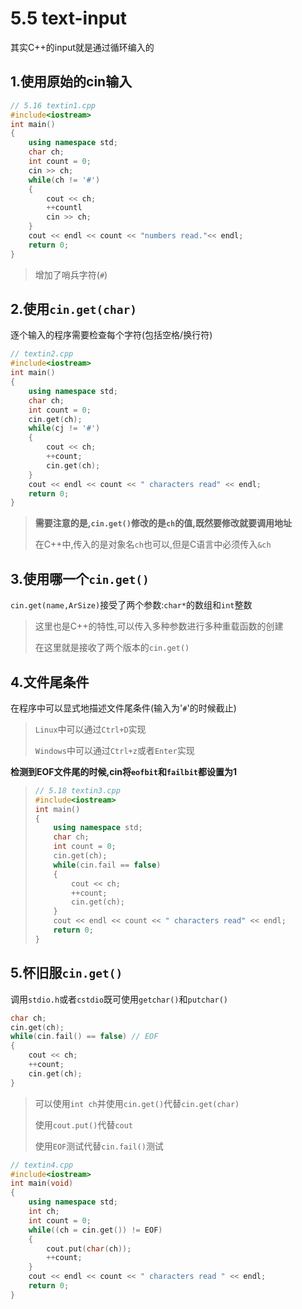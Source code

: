 # 5.5 text-input

其实C++的input就是通过循环编入的

## **1.使用原始的cin输入**

```cpp
// 5.16 textin1.cpp
#include<iostream>
int main()
{
    using namespace std;
    char ch;
    int count = 0;
    cin >> ch;
    while(ch != '#')
    {
        cout << ch;
        ++countl
        cin >> ch;
    }
    cout << endl << count << "numbers read."<< endl;
    return 0;
}
```

>   增加了哨兵字符(`#`)

## **2.使用`cin.get(char)`**

逐个输入的程序需要检查每个字符(包括空格/换行符)

```cpp
// textin2.cpp
#include<iostream>
int main()
{
	using namespace std;
    char ch;
    int count = 0;
    cin.get(ch);
    while(cj != '#')
    {
        cout << ch;
        ++count;
        cin.get(ch);
    }
    cout << endl << count << " characters read" << endl;
    return 0;
}
```

>   **需要注意的是,`cin.get()`修改的是`ch`的值,既然要修改就要调用地址**
>
>   在C++中,传入的是对象名`ch`也可以,但是C语言中必须传入`&ch`

## 3.使用哪一个`cin.get()`

`cin.get(name,ArSize)`接受了两个参数:`char*`的数组和`int`整数

>   这里也是C++的特性,可以传入多种参数进行多种重载函数的创建
>
>   在这里就是接收了两个版本的`cin.get()`

## 4.文件尾条件

在程序中可以显式地描述文件尾条件(输入为'`#`'的时候截止)

>   `Linux`中可以通过`Ctrl+D`实现
>
>   `Windows`中可以通过`Ctrl+z`或者`Enter`实现

**检测到EOF文件尾的时候,cin将`eofbit`和`failbit`都设置为1**

>   ```cpp
>   // 5.18 textin3.cpp
>   #include<iostream>
>   int main()
>   {
>       using namespace std;
>       char ch;
>       int count = 0;
>       cin.get(ch);
>       while(cin.fail == false)
>       {
>           cout << ch;
>           ++count;
>           cin.get(ch);
>       }
>       cout << endl << count << " characters read" << endl;
>       return 0;
>   }
>   ```

## 5.怀旧服`cin.get()`

调用`stdio.h`或者`cstdio`既可使用`getchar()`和`putchar()`

```cpp
char ch;
cin.get(ch);
while(cin.fail() == false) // EOF
{
    cout << ch;
    ++count;
    cin.get(ch);
}
```

>   可以使用`int ch`并使用`cin.get()`代替`cin.get(char)`
>
>   使用`cout.put()`代替`cout`
>
>   使用`EOF`测试代替`cin.fail()`测试

```cpp
// textin4.cpp
#include<iostream>
int main(void)
{
    using namespace std;
    int ch;
    int count = 0;
    while((ch = cin.get()) != EOF)
    {
        cout.put(char(ch));
        ++count;
    }
    cout << endl << count << " characters read " << endl;
    return 0;
}
```

